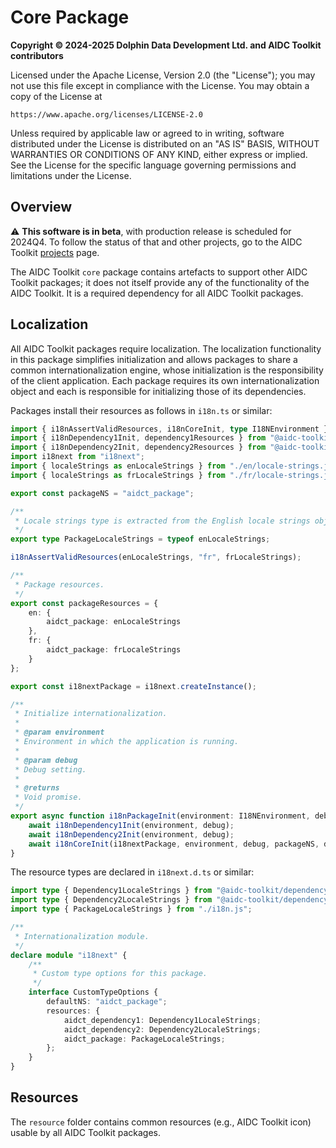 # Core Package

**Copyright © 2024-2025 Dolphin Data Development Ltd. and AIDC Toolkit contributors**

Licensed under the Apache License, Version 2.0 (the "License"); you may not use this file except in compliance with the
License. You may obtain a copy of the License at

    https://www.apache.org/licenses/LICENSE-2.0

Unless required by applicable law or agreed to in writing, software distributed under the License is distributed on an
"AS IS" BASIS, WITHOUT WARRANTIES OR CONDITIONS OF ANY KIND, either express or implied. See the License for the specific language governing permissions and limitations under the License.

## Overview

⚠️ **This software is in beta**, with production release is scheduled for 2024Q4. To follow the status of that and other
projects, go to the AIDC Toolkit [projects](https://github.com/orgs/aidc-toolkit/projects) page.

The AIDC Toolkit `core` package contains artefacts to support other AIDC Toolkit packages; it does not itself provide
any of the functionality of the AIDC Toolkit. It is a required dependency for all AIDC Toolkit packages.

## Localization

All AIDC Toolkit packages require localization. The localization functionality in this package simplifies initialization
and allows packages to share a common internationalization engine, whose initialization is the responsibility of the
client application. Each package requires its own internationalization object and each is responsible for initializing
those of its dependencies.

Packages install their resources as follows in `i18n.ts` or similar:

```typescript
import { i18nAssertValidResources, i18nCoreInit, type I18NEnvironment } from "@aidc-toolkit/core";
import { i18nDependency1Init, dependency1Resources } from "@aidc-toolkit/dependency1";
import { i18nDependency2Init, dependency2Resources } from "@aidc-toolkit/dependency2";
import i18next from "i18next";
import { localeStrings as enLocaleStrings } from "./en/locale-strings.js";
import { localeStrings as frLocaleStrings } from "./fr/locale-strings.js";

export const packageNS = "aidct_package";

/**
 * Locale strings type is extracted from the English locale strings object.
 */
export type PackageLocaleStrings = typeof enLocaleStrings;

i18nAssertValidResources(enLocaleStrings, "fr", frLocaleStrings);

/**
 * Package resources.
 */
export const packageResources = {
    en: {
        aidct_package: enLocaleStrings
    },
    fr: {
        aidct_package: frLocaleStrings
    }
};

export const i18nextPackage = i18next.createInstance();

/**
 * Initialize internationalization.
 *
 * @param environment
 * Environment in which the application is running.
 *
 * @param debug
 * Debug setting.
 *
 * @returns
 * Void promise.
 */
export async function i18nPackageInit(environment: I18NEnvironment, debug = false): Promise<void> {
    await i18nDependency1Init(environment, debug);
    await i18nDependency2Init(environment, debug);
    await i18nCoreInit(i18nextPackage, environment, debug, packageNS, dependency1Resources, dependency2Resources, packageResources);
}
```

The resource types are declared in `i18next.d.ts` or similar:

```typescript
import type { Dependency1LocaleStrings } from "@aidc-toolkit/dependency1";
import type { Dependency2LocaleStrings } from "@aidc-toolkit/dependency2";
import type { PackageLocaleStrings } from "./i18n.js";

/**
 * Internationalization module.
 */
declare module "i18next" {
    /**
     * Custom type options for this package.
     */
    interface CustomTypeOptions {
        defaultNS: "aidct_package";
        resources: {
            aidct_dependency1: Dependency1LocaleStrings;
            aidct_dependency2: Dependency2LocaleStrings;
            aidct_package: PackageLocaleStrings;
        };
    }
}
```

## Resources

The `resource` folder contains common resources (e.g., AIDC Toolkit icon) usable by all AIDC Toolkit packages.
